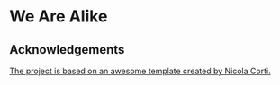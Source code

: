 # We Are Alike

## Acknowledgements

[The project is based on an awesome template created by Nicola Corti.](https://github.com/cortinico/kotlin-android-template)
